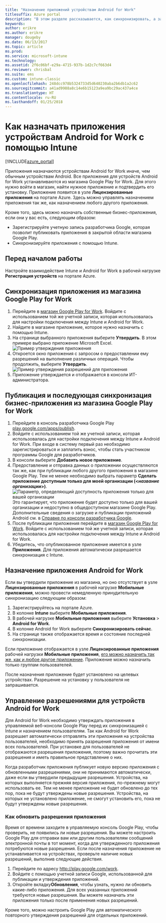 ```yaml
---
title: "Назначение приложений устройствам Android for Work"
titlesuffix: Azure portal
description: "В этом разделе рассказывается, как синхронизировать, а затем назначить приложение для устройств Android for Work из магазина Google Play for Work.\""
keywords: 
author: erikre
ms.author: erikre
manager: dougeby
ms.date: 06/13/2017
ms.topic: article
ms.prod: 
ms.service: microsoft-intune
ms.technology: 
ms.assetid: 2f6c06bf-e29a-4715-937b-1d2c7cf663d4
ms.reviewer: chrisbal
ms.suite: ems
ms.custom: intune-classic
ms.openlocfilehash: 248dcc978b5324733d5d640230aba2b6db1a2c62
ms.sourcegitcommit: a41ad9988a8c14e6b15123a9ea9bc29ac437a4ce
ms.translationtype: HT
ms.contentlocale: ru-RU
ms.lasthandoff: 01/25/2018
---
```

# <a name="how-to-assign-apps-to-android-for-work-devices-with-intune"></a>Как назначать приложения устройствам Android for Work с помощью Intune

[!INCLUDE[azure_portal](./includes/azure_portal.md)]

Приложения назначаются устройствам Android for Work иначе, чем обычным устройствам Android. Все приложения для устройств Android for Work устанавливаются из магазина Google Play for Work. Для этого нужно войти в магазин, найти нужное приложение и подтвердить его установку.
Приложение появится в узле **Лицензированные приложения** на портале Azure. Здесь можно управлять назначением приложения так же, как назначением любого другого приложения.

Кроме того, здесь можно назначать собственные бизнес-приложения, если они у вас есть, следующим образом:
- Зарегистрируйте учетную запись разработчика Google, которая позволит публиковать приложения в закрытой области магазина Google Play.
- Синхронизируйте приложения с помощью Intune.

## <a name="before-you-start"></a>Перед началом работы

Настройте взаимодействие Intune и Android for Work в рабочей нагрузке **Регистрация устройств** на портале Azure.

## <a name="synchronize-an-app-from-the-google-play-for-work-store"></a>Синхронизация приложения из магазина Google Play for Work

1. Перейдите в [магазин Google Play for Work](https://play.google.com/work). Войдите с использованием той же учетной записи, которая использовалась для настройки подключения между Intune и Android for Work.
2. Найдите в магазине приложение, которое нужно назначить с помощью Intune.
3. На странице выбранного приложения выберите **Утвердить**. В этом примере выбрано приложение Microsoft Excel.<br>
  ![Пример утверждения приложения](media/approve.png)
4. Откроется окно приложения с запросом о предоставлении ему разрешений на выполнение различных операций. Чтобы продолжить, выберите **Утвердить**.<br>
  ![Пример утверждения разрешений для приложения](media/approve-app-permissions.png)
5. Приложение утверждается и отображается в консоли ИТ-администратора.

## <a name="publish-then-synchronize-a-line-of-business-app-from-the-google-play-for-work-store"></a>Публикация и последующая синхронизация бизнес-приложения из магазина Google Play for Work

1. Перейдите в консоль разработчика Google Play [play.google.com/apps/publish](https://play.google.com/apps/publish).
2. Войдите с использованием той же учетной записи, которая использовалась для настройки подключения между Intune и Android for Work. При входе в систему первый раз необходимо зарегистрироваться и заплатить взнос, чтобы стать участником программы Google для разработчиков.
3. В консоли выберите **Добавить новое приложение**.
4. Предоставление и отправка данных о приложении осуществляются так же, как при публикации любого другого приложения в магазине Google Play. Тем не менее необходимо выбрать параметр **Сделать приложение доступным только для моей организации (<*название организации*>)**.<br>
  ![Параметр, определяющий доступность приложения только для вашей организации](media/restrict.png)<br>
Это гарантирует, что приложение будет доступно только для вашей организации и недоступно в общедоступном магазине Google Play.
Дополнительные сведения о загрузке и публикации приложений Android см. в [Справке по консоли разработчика Google](https://support.google.com/googleplay/android-developer/answer/113469).
5. После публикации приложения перейдите в [магазин Google Play for Work](https://play.google.com/work). Войдите с использованием той же учетной записи, которая использовалась для настройки подключения между Intune и Android for Work.
6. Убедитесь, что опубликованное приложение имеется в узле **Приложения**. Для приложения автоматически разрешается синхронизация с Intune.

## <a name="assign-an-android-for-work-app"></a>Назначение приложения Android for Work

Если вы утвердили приложение из магазина, но оно отсутствует в узле **Лицензированные приложения** в рабочей нагрузке **Мобильные приложения**, можно провести немедленную принудительную синхронизацию следующим образом:

1. Зарегистрируйтесь на портале Azure.
2. В колонке **Intune** выберите **Мобильные приложения**.
3. В рабочей нагрузке **Мобильные приложения** выберите **Установка** > **Android for Work**.
4. В колонке Android for Work выберите **Синхронизировать сейчас**.
5. На странице также отображается время и состояние последней синхронизации.

Если приложение отображается в узле **Лицензированные приложения** рабочей нагрузки **Мобильные приложения**, [его можно назначить так же, как и любое другое приложение](/intune-azure/manage-apps/deploy-apps). Приложение можно назначить только группам пользователей.

После назначения приложение будет установлено на целевых устройствах. Разрешение на установку у пользователя не запрашивается.

## <a name="manage-android-for-work-app-permissions"></a>Управление разрешениями для устройств Android for Work
Для Android for Work необходимо утверждать приложения в управляемой веб-консоли Google Play перед их синхронизацией с Intune и назначением пользователям.  Так как Android for Work разрешает автоматически отправлять эти приложения на устройства пользователей, необходимо принять разрешения приложения от имени всех пользователей.  При установке для пользователей не отображаются разрешения приложения, поэтому важно прочитать эти разрешения и иметь правильное представление о них.

Когда разработчик приложения публикует новую версию приложения с обновленными разрешениями, они не принимаются автоматически, даже если вы утвердили предыдущие разрешения. Устройства, на которых выполняется прежняя версия приложения, по-прежнему могут использовать ее. Тем не менее приложение не будет обновлено до тех пор, пока не будут утверждены новые разрешения. Устройства, на которых не установлено приложение, не смогут установить его, пока не будут утверждены новые разрешения.

### <a name="how-to-update-app-permissions"></a>Как обновить разрешения приложения

Время от времени заходите в управляемую консоль Google Play, чтобы проверить, не появились ли новые разрешения. Вы можете настроить Google Play для отправки вам или другим пользователям сообщений электронной почты в тот момент, когда для утвержденного приложения потребуются новые разрешения. Если после назначения приложение не устанавливается на устройствах, проверьте наличие новых разрешений, выполнив следующие действия.

1. Перейдите по адресу http://play.google.com/work.
2. Войдите с помощью учетной записи Google, использованной для публикации и утверждения приложений.
3. Откройте вкладку**Обновления**, чтобы узнать, нужно ли обновить какие-либо приложения.  Для всех указанных приложений требуются новые разрешения. Вы можете назначать эти приложения только после применения новых разрешений.  

Кроме того, можно настроить Google Play для автоматического повторного утверждения разрешений для отдельных приложений. 



